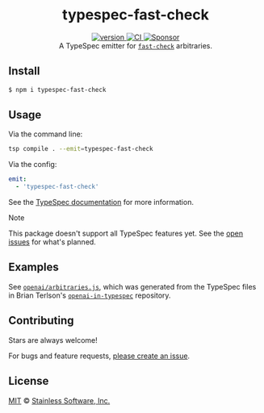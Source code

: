 <h1 align="center">
  typespec-fast-check
</h1>

<div align="center">
  <a href="https://npmjs.org/package/typespec-fast-check">
    <img src="https://badgen.net/npm/v/typespec-fast-check" alt="version" />
  </a>
  <a href="https://github.com/TomerAberbach/typespec-fast-check/actions">
    <img src="https://github.com/TomerAberbach/typespec-fast-check/workflows/CI/badge.svg" alt="CI" />
  </a>
  <a href="https://github.com/sponsors/TomerAberbach">
    <img src="https://img.shields.io/static/v1?label=Sponsor&message=%E2%9D%A4&logo=GitHub&color=%23fe8e86" alt="Sponsor" />
  </a>
</div>

<div align="center">
  A TypeSpec emitter for
  <a href="https://fast-check.dev"><code>fast-check</code></a>
  arbitraries.
</div>

## Install

```sh
$ npm i typespec-fast-check
```

## Usage

Via the command line:

```sh
tsp compile . --emit=typespec-fast-check
```

Via the config:

```yaml
emit:
  - 'typespec-fast-check'
```

See the
[TypeSpec documentation](https://typespec.io/docs/emitters/protobuf/reference/emitter)
for more information.

> [!NOTE]
>
> This package doesn't support all TypeSpec features yet. See the
> [open issues](https://github.com/TomerAberbach/typespec-fast-check/issues) for
> what's planned.

## Examples

See [`openai/arbitraries.js`](./test/snapshots/openai/arbitraries.js), which was
generated from the TypeSpec files in Brian Terlson's
[`openai-in-typespec`](https://github.com/bterlson/openai-in-typespec)
repository.

## Contributing

Stars are always welcome!

For bugs and feature requests,
[please create an issue](https://github.com/TomerAberbach/typespec-fast-check/issues/new).

## License

[MIT](https://github.com/TomerAberbach/typespec-fast-check/blob/main/license) ©
[Stainless Software, Inc.](https://www.stainlessapi.com)
